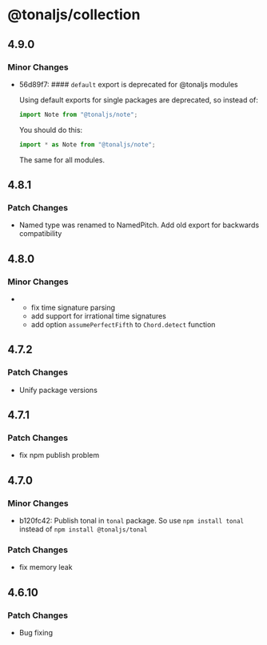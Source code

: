 # @tonaljs/collection

## 4.9.0

### Minor Changes

- 56d89f7: #### `default` export is deprecated for @tonaljs modules

  Using default exports for single packages are deprecated, so instead of:

  ```js
  import Note from "@tonaljs/note";
  ```

  You should do this:

  ```js
  import * as Note from "@tonaljs/note";
  ```

  The same for all modules.

## 4.8.1

### Patch Changes

- Named type was renamed to NamedPitch. Add old export for backwards compatibility

## 4.8.0

### Minor Changes

- - fix time signature parsing
  - add support for irrational time signatures
  - add option `assumePerfectFifth` to `Chord.detect` function

## 4.7.2

### Patch Changes

- Unify package versions

## 4.7.1

### Patch Changes

- fix npm publish problem

## 4.7.0

### Minor Changes

- b120fc42: Publish tonal in `tonal` package. So use `npm install tonal` instead of `npm install @tonaljs/tonal`

### Patch Changes

- fix memory leak

## 4.6.10

### Patch Changes

- Bug fixing
